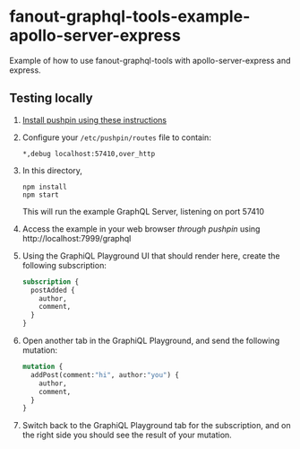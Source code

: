 # fanout-graphql-tools-example-apollo-server-express

Example of how to use fanout-graphql-tools with apollo-server-express and express.

## Testing locally

1. [Install pushpin using these instructions](https://pushpin.org/docs/install/)

2. Configure your `/etc/pushpin/routes` file to contain:
    ```
    *,debug localhost:57410,over_http
    ```
3.
    In this directory,
    ```
    npm install
    npm start
    ```

    This will run the example GraphQL Server, listening on port 57410

4. Access the example in your web browser *through pushpin* using http://localhost:7999/graphql

5.
    Using the GraphiQL Playground UI that should render here, create the following subscription:
    ```graphql
    subscription {
      postAdded {
        author,
        comment,
      }
    }
    ```

6.
    Open another tab in the GraphiQL Playground, and send the following mutation:
    
    ```graphql
    mutation {
      addPost(comment:"hi", author:"you") {
        author,
        comment,
      }
    }
    ```

7. Switch back to the GraphiQL Playground tab for the subscription, and on the right side you should see the result of your mutation.
